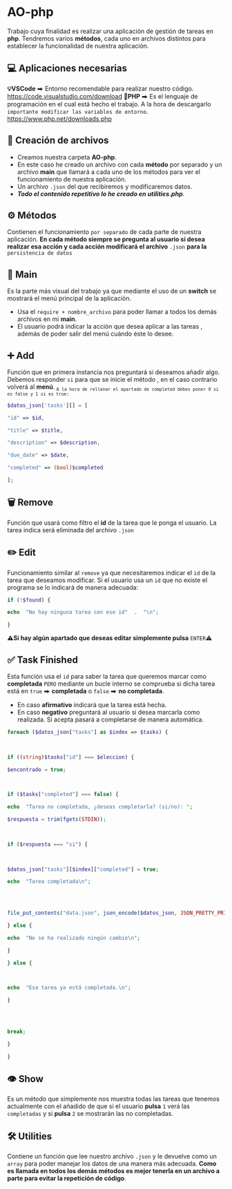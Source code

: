 # AO-php
Trabajo cuya finalidad es realizar una aplicación de gestión de tareas en **php**. Tendremos varios **métodos**, cada uno en archivos distintos para establecer la funcionalidad de nuestra aplicación.
## 💻 Aplicaciones necesarias 
**💡VSCode** ⮕ Entorno recomendable para realizar nuestro código. https://code.visualstudio.com/download
**🐘PHP** ⮕ Es el lenguaje de programación en el cual está hecho el trabajo. A la hora de descargarlo `importante modificar las variables de entorno`. https://www.php.net/downloads.php
##  📁 Creación de archivos 
- Creamos nuestra carpeta **AO-php**.
- En este caso he creado un archivo con cada **método** por separado y un archivo **main** que llamará a cada uno de los métodos para ver el funcionamiento de nuestra aplicación.
- Un archivo `.json` del que recibiremos y modificaremos datos.
- ***Todo el contenido repetitivo lo he creado en utilities.php***.
## ⚙️ Métodos 
Contienen el funcionamiento `por separado` de cada parte de nuestra aplicación.
**En cada método siempre se pregunta al usuario si desea realizar esa acción y cada acción modificará el archivo** `.json` **para la** `persistencia de datos`
## 🚀 Main 
Es la parte más visual del trabajo ya que mediante el uso de un **switch** se mostrará el menú principal de la aplicación.
- Usa el `require + nombre_archivo` para poder llamar a todos los demás archivos en mi **main**.
- El usuario podrá indicar la acción que desea aplicar a las tareas , además de poder salir del menú cuándo éste lo desee.
## ➕ Add 
Función que en primera instancia nos preguntará si deseamos añadir algo.
Debemos responder `si` para que se inicie el método , en el caso contrario volverá al **menú**.
<sub>`A la hora de rellenar el apartado de completed debes poner 0 si es false y 1 si es true: `</sub>

```php
$datos_json['tasks'][] = [

"id" => $id,

"title" => $title,

"description" => $description,

"due_date" => $date,

"completed" => (bool)$completed

];
```
## 🗑️ Remove
Función que usará como filtro el **id** de la tarea que le ponga el usuario.
La tarea indica será eliminada del archivo `.json`
## ✏️ Edit
Funcionamiento similar al `remove` ya que necesitaremos indicar el `id` de la tarea que deseamos modificar.
Si el usuario usa un `id` que no existe el programa se lo indicará de manera adecuada:
```php
if (!$found) {

echo  "No hay ninguna tarea con ese id"  .  "\n";

}
```
⚠️**Si hay algún apartado que deseas editar simplemente pulsa** `ENTER`⚠️
## ✅ Task Finished
Esta función usa el `id` para saber la tarea que queremos marcar como **completada** `PERO` mediante un bucle interno se comprueba si dicha tarea está en `true` ⮕ **completada** o `false` ⮕ **no completada**.
- En caso **afirmativo** indicará que la tarea está hecha.
- En caso **negativo** preguntará al usuario si desea marcarla como realizada. Si acepta pasará a completarse de manera automática.
```php
foreach ($datos_json["tasks"] as $index => $tasks) {

  

if ((string)$tasks["id"] === $eleccion) {

$encontrado = true;

  

if ($tasks["completed"] === false) {

echo  "Tarea no completada, ¿deseas completarla? (si/no): ";

$respuesta = trim(fgets(STDIN));

  

if ($respuesta === "si") {

  

$datos_json["tasks"][$index]["completed"] = true;

echo  "Tarea completada\n";

  
  

file_put_contents("data.json", json_encode($datos_json, JSON_PRETTY_PRINT));

} else {

echo  "No se ha realizado ningún cambio\n";

}

} else {

  

echo  "Esa tarea ya está completada.\n";

}

  
  

break;

}

}
```
## 👁️ Show
Es un método que simplemente nos muestra todas las tareas que tenemos actualmente con el añadido de que si el usuario **pulsa** `1` verá las `completadas` y si **pulsa** `2` se mostrarán las no completadas.
## 🛠️ Utilities
Contiene un función que lee nuestro archivo `.json` y le devuelve como un `array` para poder manejar los datos de una manera más adecuada.
**Como es llamada en todos los demás métodos es mejor tenerla en un archivo a parte para evitar la repetición de código**.



